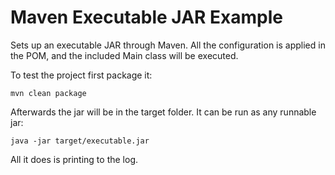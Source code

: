 # Maven Executable JAR Example

Sets up an executable JAR through Maven. All the configuration is applied in the POM, and the included Main class will be executed.

To test the project first package it:

```
mvn clean package
```

Afterwards the jar will be in the target folder. It can be run as any runnable jar:

```
java -jar target/executable.jar
```

All it does is printing to the log.
